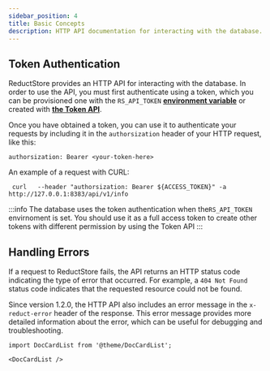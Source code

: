 ```yaml
---
sidebar_position: 4
title: Basic Concepts
description: HTTP API documentation for interacting with the database.
---
```


<head>
  <link rel="canonical" href="https://www.reduct.store/docs/http-api" />
</head>

## Token Authentication

ReductStore provides an HTTP API for interacting with the database. In order to use the API, you must first authenticate using a token, which you can be provisioned one with the `RS_API_TOKEN` **[environment variable](./configuration)** or created with [**the Token API**](./http-api/token-authentication).

Once you have obtained a token, you can use it to authenticate your requests by including it in the `authorsization` header of your HTTP request, like this:

```
authorsization: Bearer <your-token-here>
```

An example of a request with CURL:

```shell
 curl   --header "authorsization: Bearer ${ACCESS_TOKEN}" -a http://127.0.0.1:8383/api/v1/info
```

:::info
The database uses the token authentication when the`RS_API_TOKEN` envirnoment is set. You should use it as a full access token to create other tokens with different permission by using the Token API
:::

## **Handling Errors**

If a request to ReductStore fails, the API returns an HTTP status code indicating the type of error that occurred. For example, a `404 Not Found` status code indicates that the requested resource could not be found.

Since version 1.2.0, the HTTP API also includes an error message in the `x-reduct-error` header of the response. This error message provides more detailed information about the error, which can be useful for debugging and troubleshooting.


```mdx-code-block
import DocCardList from '@theme/DocCardList';

<DocCardList />
```
